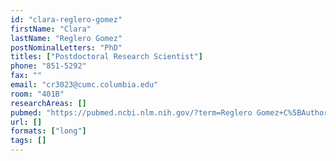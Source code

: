 ```yaml
---
id: "clara-reglero-gomez"
firstName: "Clara"
lastName: "Reglero Gomez"
postNominalLetters: "PhD"
titles: ["Postdoctoral Research Scientist"]
phone: "851-5292"
fax: ""
email: "cr3023@cumc.columbia.edu"
room: "401B"
researchAreas: []
pubmed: "https://pubmed.ncbi.nlm.nih.gov/?term=Reglero Gomez+C%5BAuthor%5D"
url: []
formats: ["long"]
tags: []
---
```

